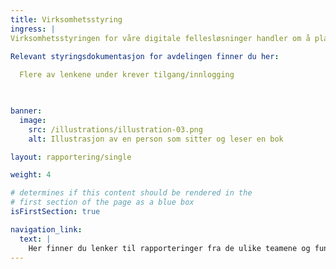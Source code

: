 ```yaml
---
title: Virksomhetsstyring
ingress: |
Virksomhetsstyringen for våre digitale fellesløsninger handler om å planlegge, lede og koordinere utvikling, implementering og drift av felles digitale løsninger, som skal brukes på tvers av organisasjoner eller sektorer. Målet er å sikre at disse løsningene er effektive, sikker, brukervennlige, kostnadseffektive og i tråd med relevante krav og standarder, samtidig som de bidrar til bedre samarbeid og innovasjon på tvers av ulike aktører. Det handler om å sikre at organisasjonen opererer effektivt i tråd med strategiske mål, og at det er god styring både på det økonomiske, oerasjonelle og strategiske prosesser - dette omhandler bla. økonomistyring, risikostyring og strategisk planlegging. 
  
Relevant styringsdokumentasjon for avdelingen finner du her:

  Flere av lenkene under krever tilgang/innlogging

  

banner:
  image:
    src: /illustrations/illustration-03.png
    alt: Illustrasjon av en person som sitter og leser en bok

layout: rapportering/single

weight: 4

# determines if this content should be rendered in the
# first section of the page as a blue box
isFirstSection: true

navigation_link:
  text: |
    Her finner du lenker til rapporteringer fra de ulike teamene og funksjonene i avdelingen.
---
```

